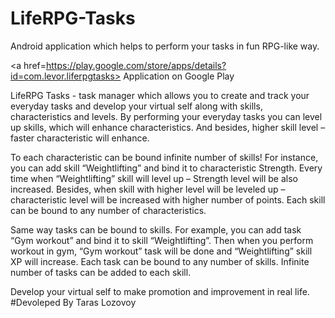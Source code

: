 # LifeRPG-Tasks
Android application which helps to perform your tasks in fun RPG-like way.

<a href=https://play.google.com/store/apps/details?id=com.levor.liferpgtasks> Application on Google Play </a>

LifeRPG Tasks - task manager which allows you to create and track your everyday tasks and develop your virtual self along with skills, characteristics and levels.
By performing your everyday tasks you can level up skills, which will enhance characteristics. And besides, higher skill level – faster characteristic will enhance.

To each characteristic can be bound infinite number of skills! For instance, you can add skill “Weightlifting” and bind it to characteristic Strength. Every time when “Weightlifting” skill will level up – Strength level will be also increased. Besides, when skill with higher level will be leveled up – characteristic level will be increased with higher number of points. Each skill can be bound to any number of characteristics.

Same way tasks can be bound to skills. For example, you can add task “Gym workout” and bind it to skill “Weightlifting”. Then when you perform workout in gym, “Gym workout” task will be done and “Weightlifting” skill XP will increase. Each task can be bound to any number of skills. Infinite number of tasks can be added to each skill.

Develop your virtual self to make promotion and improvement in real life.
#Devoleped By
Taras Lozovoy
